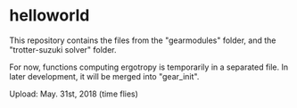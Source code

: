 # helloworld

This repository contains the files from the "gearmodules" folder, and the "trotter-suzuki solver" folder.

For now, functions computing ergotropy is temporarily in a separated file. In later development, it will be merged into "gear_init".

Upload: May. 31st, 2018 (time flies)
